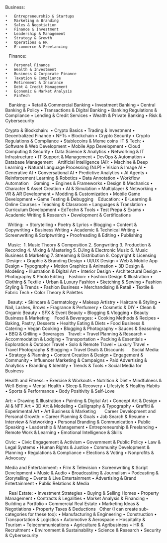 Business:

	•	Entrepreneurship & Startups
	•	Marketing & Branding
	•	Sales & Negotiation
	•	Finance & Investment 
	•	Leadership & Management
	•	Strategy & Growth 
	•	Operations & HR 
	•	E-commerce & Freelancing 
  
Finance:

	•	Personal Finance
	•	Wealth & Investment
	•	Business & Corporate Finance 
	•	Taxation & Compliance 
	•	Retirement & Insurance
	•	Debt & Credit Management 
	•	Economic & Market Analysis 
	•	FinTech  
   Banking:
	•	Retail & Commercial Banking
	•	Investment Banking
	•	Central Banking & Policy
	•	Transactions & Digital Banking
	•	Banking Regulations & Compliance
	•	Lending & Credit Services
	•	Wealth & Private Banking
	•	Risk & Cybersecurity
 

Crypto & Blockchain: 
	•	Crypto Basics 
	•	Trading & Investment
	•	Decentralized Finance
	•	NFTs 
	•	Blockchain 
	•	Crypto Security 
	•	Crypto Regulations & Compliance
	•	Stablecoins & Meme coins
 IT & Tech:
	•	Software & Web Development 
	•	Mobile App Development
	•	Cloud Computing & Security
	•	Data Science & Analytics 
	•	Networking & IT Infrastructure
	•	IT Support & Management
	•	DevOps & Automation
	•	Database Management 
   Artificial Intelligence (AI):
	•	Machine & Deep Learning
	•	Natural Language Processing (NLP)
	•	Vision & Image AI
	•	Generative AI 
	•	Conversational AI
	•	Predictive Analytics
	•	AI Agents
	•	Reinforcement Learning & Robotics
	•	Data Annotation
	•	Workflow Automation
   Gaming:
	•	Engines & Frameworks 
	•	Design & Mechanics
	•	Character & Asset Creation 
	•	AI & Simulation 
	•	Multiplayer & Networking 
	•	VR & AR Development 
	•	Modding & Customization 
	•	Mobile Game Development 
	•	Game Testing & Debugging    Education:
	•	E-Learning & Online Courses
	•	Teaching & Classroom
	•	Languages & Translation
	•	Curriculum Development
	•	EdTechn & Tools
	•	Test Prepa & Exams
	•	Academic Writing & Research
	•	Development & Certifications

 
Writing: 
	•	Storytelling
	•	Poetry & Lyrics
	•	Blogging
	•	Content & Copywriting
	•	Business Writing
	•	Academic & Technical Writing
	•	Screenwriting & Scriptwriting
	•	Proofreading & Editing
	•	Publishing
 



 
Music:
 1. Music Theory & Composition
2. Songwriting
3. Production & Recording
4. Mixing & Mastering
5. DJing & Electronic Music
6. Music Business & Marketing
7. Streaming & Distribution
8. Copyright & Licensing
 
  Design:
	•	Graphic & Branding Design
	•	UI/UX Design
	•	Web & Mobile App Design
	•	Typography 
	•	Motion Graphics & Animation
	•	3D Design & Modeling
	•	Illustration & Digital Art
	•	Interior Design
	•	Architectural Design
	•	Photography & Photo Editing  
 Fashion:
	•	Fashion Design & Illustration
	•	Clothing & Textile
	•	Urban & Luxury Fashion
	•	Sketching & Sewing
	•	Fashion Styling & Trends
	•	Fashion Business
	•	Merchandising & Retail
	•	Textile & Fabric Tech
	•	Color Theory & Palettes

 
Beauty:
	•	Skincare & Dermatology
	•	Makeup Artistry 
	•	Haircare & Styling
	•	Nail, Lashes, Brows
	•	Fragrance & Perfumery
	•	Cosmetic & DIY 
	•	Clean & Organic Beauty
	•	SFX & Event Beauty
	•	Blogging & Vlogging
	•	Beauty Business & Marketing   
Food & Beverages:
	•	Cooking Methods & Recipes
	•	Baking, Pastry, Desserts
	•	Healthy Eating & Diets
	•	Food Business & Catering
	•	Vegan Cooking
	•	Blogging & Photography
	•	Sauces & Seasoning
	•	BBQ & Grilling 
	•	Beverages 
  Travel:
	•	Travel Planning & Research
	•	Accommodation & Lodging
	•	Transportation
	•	Packing & Essentials
	•	Exploration & Outdoor Travel
	•	Solo & Remote Travel
	•	Luxury Travel
	•	Travel Photography & Blogging
	•	Travel Deals & Discounts   
  Social Media:
	•	Strategy & Planning
	•	Content Creation & Design
	•	Engagement & Community
	•	Influencer Marketing & Campaigns
	•	Paid Advertising & Analytics
	•	Branding & Identity
	•	Trends & Tools
	•	Social Media for Business 

Health and Fitness:
	•	Exercise & Workouts
	•	Nutrition & Diet
	•	Mindfulness & Well-Being
	•	Mental Health
	•	Sleep & Recovery
	•	Lifestyle & Healthy Habits
	•	Sports & Performance
	•	Body Positivity & Self-Love

Art:
	•	Drawing & Illustration
	•	Painting & Digital Art 
	•	Concept Art & Design
	•	AI & NFT Art
	•	3D Art & Modeling
	•	Calligraphy & Typography
	•	Graffiti & Experimental Art
	•	Art Business & Marketing
 
    Career Development and Personal Growth:
	•	Career Planning & Goals
	•	Job Search & Resume 
	•	Interview & Networking
	•	Personal Branding & Communication
	•	Public Speaking
	•	Leadership & Management
	•	Entrepreneurship & Freelancing
	•	Remote Work & Learning
	•	Emotional Intelligence & Skills

Civic:
	•	Civic Engagement & Activism
	•	Government & Public Policy
	•	Law & Legal Systems
	•	Human Rights & Justice
	•	Community Development & Planning
	•	Regulations & Compliance
	•	Elections & Voting 
	•	Nonprofits & Advocacy

Media and Entertainment:
	•	Film & Television 
	•	Screenwriting & Script Development
	•	Music & Audio
	•	Broadcasting & Journalism
	•	Podcasting & Storytelling
	•	Events & Live Entertainment
	•	Advertising & Brand Entertainment
	•	Public Relations & Media  


   Real Estate:
	•	Investment Strategies
	•	Buying & Selling Homes
	•	Property Management 
	•	Contracts & Legalities
	•	Market Analysis & Financing
	•	Building a Portfolio
	•	Commercial Real Estate 
	•	Marketing Ideas & Negotiations
	•	Property Taxes & Deductions   Other (I can create sub-categories for these too):
	•	Manufacturing & Engineering
	•	Construction
	•	Transportation & Logistics
	•	Automotive & Aerospace
	•	Hospitality & Tourism
	•	Telecommunications
	•	Agriculture & Agribusiness
	•	HR & Recruitment
	•	Environment & Sustainability
	•	Science & Research
	•	Security & Cybersecurity
